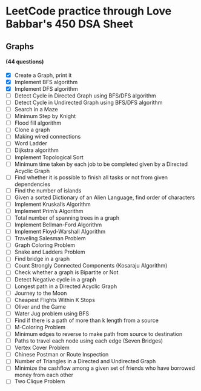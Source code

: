 <h1> LeetCode practice through Love Babbar's 450 DSA Sheet </h1>
<h2>Graphs </h2> 
<h4>(44 questions)</h4>

- [X] Create a Graph, print it
- [X] Implement BFS algorithm
- [X] Implement DFS algorithm
- [ ] Detect Cycle in Directed Graph using BFS/DFS algorithm
- [ ] Detect Cycle in Undirected Graph using BFS/DFS algorithm
- [ ] Search in a Maze
- [ ] Minimum Step by Knight
- [ ] Flood fill algorithm
- [ ] Clone a graph
- [ ] Making wired connections
- [ ] Word Ladder
- [ ] Dijkstra algorithm
- [ ] Implement Topological Sort
- [ ] Minimum time taken by each job to be completed given by a Directed Acyclic Graph
- [ ] Find whether it is possible to finish all tasks or not from given dependencies
- [ ] Find the number of islands
- [ ] Given a sorted Dictionary of an Alien Language, find order of characters
- [ ] Implement Kruskal’s Algorithm
- [ ] Implement Prim’s Algorithm
- [ ] Total number of spanning trees in a graph
- [ ] Implement Bellman-Ford Algorithm
- [ ] Implement Floyd-Warshall Algorithm
- [ ] Traveling Salesman Problem
- [ ] Graph Coloring Problem
- [ ] Snake and Ladders Problem
- [ ] Find bridge in a graph
- [ ] Count Strongly Connected Components (Kosaraju Algorithm)
- [ ] Check whether a graph is Bipartite or Not
- [ ] Detect Negative cycle in a graph
- [ ] Longest path in a Directed Acyclic Graph
- [ ] Journey to the Moon
- [ ] Cheapest Flights Within K Stops
- [ ] Oliver and the Game
- [ ] Water Jug problem using BFS
- [ ] Find if there is a path of more than k length from a source
- [ ] M-Coloring Problem
- [ ] Minimum edges to reverse to make path from source to destination
- [ ] Paths to travel each node using each edge (Seven Bridges)
- [ ] Vertex Cover Problem
- [ ] Chinese Postman or Route Inspection
- [ ] Number of Triangles in a Directed and Undirected Graph
- [ ] Minimize the cashflow among a given set of friends who have borrowed money from each other
- [ ] Two Clique Problem

